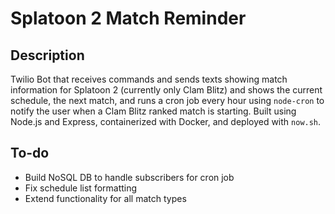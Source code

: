 # Splatoon 2 Match Reminder 

## Description
Twilio Bot that receives commands and sends texts showing match information for Splatoon 2 (currently only Clam Blitz) and shows the current schedule, the next match, and runs a cron job every hour using `node-cron` to notify the user when a Clam Blitz ranked match is starting. Built using Node.js and Express, containerized with Docker, and deployed with `now.sh`.

## To-do
* Build NoSQL DB to handle subscribers for cron job
* Fix schedule list formatting
* Extend functionality for all match types
